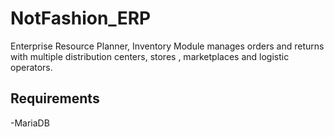 # NotFashion_ERP
Enterprise Resource Planner, Inventory Module
manages orders and returns with multiple distribution centers,  stores , marketplaces and logistic operators.

## Requirements

-MariaDB 






